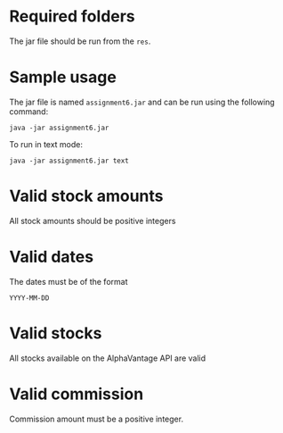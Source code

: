 # Required folders

The jar file should be run from the `res`.

# Sample usage

The jar file is named `assignment6.jar` and can be run using the following command:

```
java -jar assignment6.jar
```

To run in text mode:

```
java -jar assignment6.jar text
```


# Valid stock amounts

All stock amounts should be positive integers

# Valid dates

The dates must be of the format

```
YYYY-MM-DD
```

# Valid stocks

All stocks available on the AlphaVantage API are valid


# Valid commission

Commission amount must be a positive integer.
